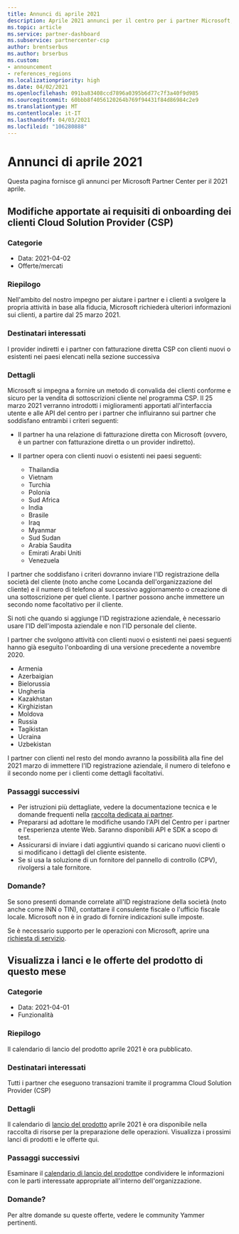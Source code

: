 ```yaml
---
title: Annunci di aprile 2021
description: Aprile 2021 annunci per il centro per i partner Microsoft, incluse nuove funzionalità, promozioni, offerte, mercati o modifiche alle offerte esistenti.
ms.topic: article
ms.service: partner-dashboard
ms.subservice: partnercenter-csp
author: brentserbus
ms.author: brserbus
ms.custom:
- announcement
- references_regions
ms.localizationpriority: high
ms.date: 04/02/2021
ms.openlocfilehash: 091ba83408ccd7896a0395b6d77c7f3a40f9d985
ms.sourcegitcommit: 60bbb8f4056120264b769f94431f84d86984c2e9
ms.translationtype: MT
ms.contentlocale: it-IT
ms.lasthandoff: 04/03/2021
ms.locfileid: "106280888"
---
```

# <a name="april-2021-announcements"></a>Annunci di aprile 2021

Questa pagina fornisce gli annunci per Microsoft Partner Center per il 2021 aprile.

## <a name="changes-to-the-cloud-solution-provider-csp-customer-onboarding-requirements"></a><a name="2"></a>Modifiche apportate ai requisiti di onboarding dei clienti Cloud Solution Provider (CSP)

### <a name="categories"></a>Categorie

- Data: 2021-04-02
- Offerte/mercati

### <a name="summary"></a>Riepilogo

Nell'ambito del nostro impegno per aiutare i partner e i clienti a svolgere la propria attività in base alla fiducia, Microsoft richiederà ulteriori informazioni sui clienti, a partire dal 25 marzo 2021.

### <a name="impacted-audience"></a>Destinatari interessati

I provider indiretti e i partner con fatturazione diretta CSP con clienti nuovi o esistenti nei paesi elencati nella sezione successiva

### <a name="details"></a>Dettagli

Microsoft si impegna a fornire un metodo di convalida dei clienti conforme e sicuro per la vendita di sottoscrizioni cliente nel programma CSP. Il 25 marzo 2021 verranno introdotti i miglioramenti apportati all'interfaccia utente e alle API del centro per i partner che influiranno sui partner che soddisfano entrambi i criteri seguenti:

- Il partner ha una relazione di fatturazione diretta con Microsoft (ovvero, è un partner con fatturazione diretta o un provider indiretto).

- Il partner opera con clienti nuovi o esistenti nei paesi seguenti:

    - Thailandia
    - Vietnam
    - Turchia
    - Polonia
    - Sud Africa
    - India
    - Brasile
    - Iraq
    - Myanmar
    - Sud Sudan
    - Arabia Saudita
    - Emirati Arabi Uniti
    - Venezuela

I partner che soddisfano i criteri dovranno inviare l'ID registrazione della società del cliente (noto anche come Locanda dell'organizzazione del cliente) e il numero di telefono al successivo aggiornamento o creazione di una sottoscrizione per quel cliente. I partner possono anche immettere un secondo nome facoltativo per il cliente.

Si noti che quando si aggiunge l'ID registrazione aziendale, è necessario usare l'ID dell'imposta aziendale e non l'ID personale del cliente.

I partner che svolgono attività con clienti nuovi o esistenti nei paesi seguenti hanno già eseguito l'onboarding di una versione precedente a novembre 2020.

- Armenia
- Azerbaigian
- Bielorussia
- Ungheria
- Kazakhstan
- Kirghizistan
- Moldova
- Russia
- Tagikistan
- Ucraina
- Uzbekistan

I partner con clienti nel resto del mondo avranno la possibilità alla fine del 2021 marzo di immettere l'ID registrazione aziendale, il numero di telefono e il secondo nome per i clienti come dettagli facoltativi.

### <a name="next-steps"></a>Passaggi successivi

- Per istruzioni più dettagliate, vedere la documentazione tecnica e le domande frequenti nella [raccolta dedicata ai partner](https://partner.microsoft.com/resources/collection/additionalfields-csp-customers-selected-geos#/).
- Prepararsi ad adottare le modifiche usando l'API del Centro per i partner e l'esperienza utente Web. Saranno disponibili API e SDK a scopo di test.
- Assicurarsi di inviare i dati aggiuntivi quando si caricano nuovi clienti o si modificano i dettagli del cliente esistente.
- Se si usa la soluzione di un fornitore del pannello di controllo (CPV), rivolgersi a tale fornitore.

### <a name="questions"></a>Domande?

Se sono presenti domande correlate all'ID registrazione della società (noto anche come INN o TIN), contattare il consulente fiscale o l'ufficio fiscale locale. Microsoft non è in grado di fornire indicazioni sulle imposte.

Se è necessario supporto per le operazioni con Microsoft, aprire una [richiesta di servizio](https://partner.microsoft.com/dashboard/support/servicerequests/create?stage=2&topicid=aa679372-d996-73df-e244-cb28bbbf28e8).

## <a name="view-this-months-product-launches-and-offers"></a><a name="1"></a>Visualizza i lanci e le offerte del prodotto di questo mese

### <a name="categories"></a>Categorie

- Data: 2021-04-01
- Funzionalità
 
### <a name="summary"></a>Riepilogo

Il calendario di lancio del prodotto aprile 2021 è ora pubblicato.

### <a name="impacted-audience"></a>Destinatari interessati

Tutti i partner che eseguono transazioni tramite il programma Cloud Solution Provider (CSP)

### <a name="details"></a>Dettagli

Il calendario di [lancio del prodotto](https://partner.microsoft.com/resources/collection/product-launch-calendar-collection#/) aprile 2021 è ora disponibile nella raccolta di risorse per la preparazione delle operazioni. Visualizza i prossimi lanci di prodotti e le offerte qui.

### <a name="next-steps"></a>Passaggi successivi

Esaminare il [calendario di lancio del prodotto](https://partner.microsoft.com/resources/collection/product-launch-calendar-collection#/)e condividere le informazioni con le parti interessate appropriate all'interno dell'organizzazione.  

### <a name="questions"></a>Domande?

Per altre domande su queste offerte, vedere le community Yammer pertinenti.
